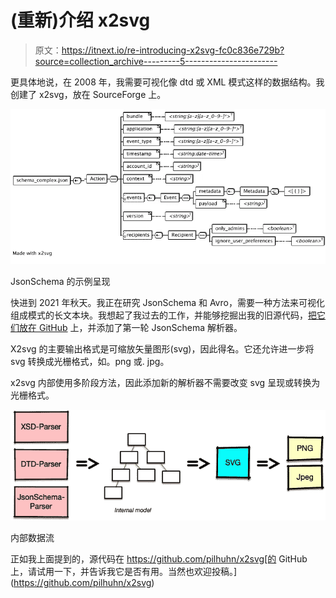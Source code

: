 # (重新)介绍 x2svg

> 原文：<https://itnext.io/re-introducing-x2svg-fc0c836e729b?source=collection_archive---------5----------------------->

更具体地说，在 2008 年，我需要可视化像 dtd 或 XML 模式这样的数据结构。我创建了 x2svg，放在 SourceForge 上。

![](img/767666287bce6214f2938df4a69f89cb.png)

JsonSchema 的示例呈现

快进到 2021 年秋天。我正在研究 JsonSchema 和 Avro，需要一种方法来可视化组成模式的长文本块。我想起了我过去的工作，并能够挖掘出我的旧源代码，[把它们放在 GitHub](https://github.com/pilhuhn/x2svg) 上，并添加了第一轮 JsonSchema 解析器。

X2svg 的主要输出格式是可缩放矢量图形(svg)，因此得名。它还允许进一步将 svg 转换成光栅格式，如。png 或. jpg。

x2svg 内部使用多阶段方法，因此添加新的解析器不需要改变 svg 呈现或转换为光栅格式。

![](img/d52faaa6995511fe477d6925e0c5b14f.png)

内部数据流

正如我上面提到的，源代码在 https://github.com/pilhuhn/x2svg[的 GitHub 上，请试用一下，并告诉我它是否有用。当然也欢迎投稿。](https://github.com/pilhuhn/x2svg)